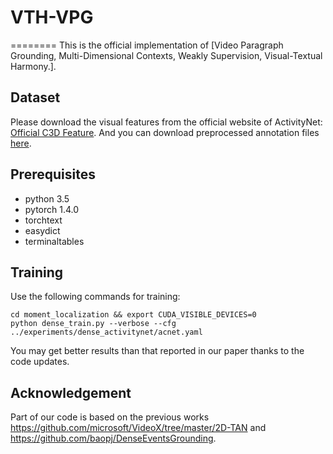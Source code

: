 # VTH-VPG
========
This is the official implementation of [Video Paragraph Grounding, Multi-Dimensional Contexts, Weakly Supervision, Visual-Textual Harmony.].



## Dataset
Please download the visual features from the official website of ActivityNet: [Official C3D Feature](http://activity-net.org/download.html). And you can download preprocessed annotation files [here](https://github.com/baopj/DenseEventsGrounding/blob/main/DepNet_ANet_Release/files_/acnet_annot.zip). 

## Prerequisites
- python 3.5
- pytorch 1.4.0
- torchtext
- easydict
- terminaltables

## Training
Use the following commands for training:
```
cd moment_localization && export CUDA_VISIBLE_DEVICES=0
python dense_train.py --verbose --cfg ../experiments/dense_activitynet/acnet.yaml
```
You may get better results than that reported in our paper thanks to the code updates.




## Acknowledgement
Part of our code is based on the previous works https://github.com/microsoft/VideoX/tree/master/2D-TAN and https://github.com/baopj/DenseEventsGrounding.
